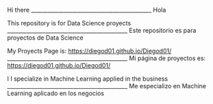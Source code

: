 Hi there                  ____________________________________________                                                       Hola 

This repository is for Data Science proyects  ____________________________________________                                    Este repositorio es para proyectos de Data Science


My Proyects Page is: https://diegod01.github.io/Diegod01/   ____________________________________________                      Mi página de proyectos es: https://diegod01.github.io/Diegod01/       

I I specialize in Machine Learning applied in the business    ____________________________________________                    Me especializo en Machine Learning aplicado en los negocios




